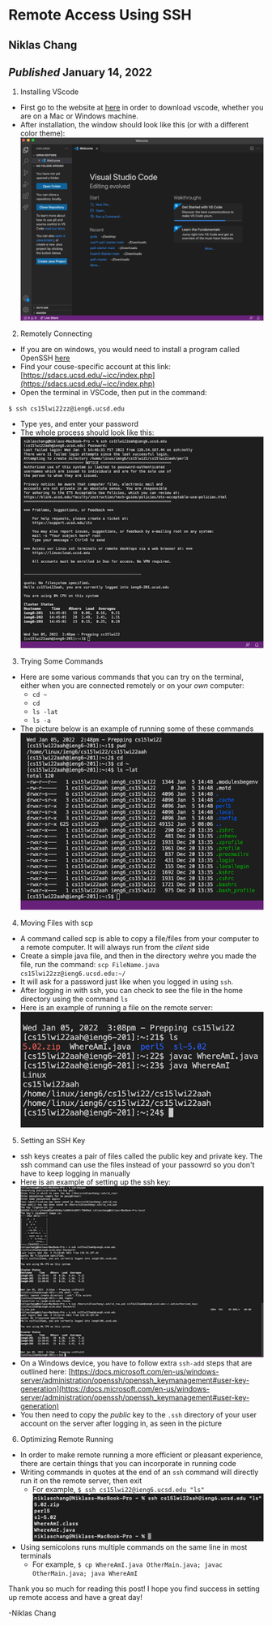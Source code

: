 # Remote Access Using SSH
## Niklas Chang 
## *Published* January 14, 2022

1. Installing VScode
* First go to the website at [here](https://code.visualstudio.com/) in order to download vscode, whether you are on a Mac or Windows machine.
* After installation, the window should look like this (or with a different color theme):
![VS Code](vscode.png)

2. Remotely Connecting
* If you are on windows, you would need to install a program called OpenSSH [here](https://docs.microsoft.com/en-us/windows-server/administration/openssh/openssh_install_firstuse)
* Find your couse-specific account at this link: [https://sdacs.ucsd.edu/~icc/index.php](https://sdacs.ucsd.edu/~icc/index.php)
* Open the terminal in VSCode, then put in the command:

`$ ssh cs15lwi22zz@ieng6.ucsd.edu`

* Type yes, and enter your password
* The whole process should look like this:
![remoteAccess](remoteAccess.png)

3. Trying Some Commands
* Here are some various commands that you can try on the terminal, either when you are connected remotely or on your *own* computer:
    * `cd ~`
    * `cd`
    * `ls -lat`
    * `ls -a`
* The picture below is an example of running some of these commands
![SomeCommands](someCommands.png)

4. Moving Files with scp
* A command called scp is able to copy a file/files from your computer to a remote computer. It will always run from the *client* side
* Create a simple java file, and then in the directory wehre you made the file, run the command:
`scp FileName.java cs15lwi22zz@ieng6.ucsd.edu:~/`
* It will ask for a password just like when you logged in using `ssh`. 
* After logging in with ssh, you can check to see the file in the home directory using the command `ls`
* Here is an example of running a file on the remote server:
![RemoteServer](RemoteServer.png)

5. Setting an SSH Key
* ssh keys creates a pair of files called the public key and private key. The ssh command can use the files instead of your passowrd so you don't have to keep logging in manually
* Here is an example of setting up the ssh key:
![sshKey](sshkeyNew.png)
* On a Windows device, you have to follow extra `ssh-add` steps that are outlined here: [https://docs.microsoft.com/en-us/windows-server/administration/openssh/openssh_keymanagement#user-key-generation](https://docs.microsoft.com/en-us/windows-server/administration/openssh/openssh_keymanagement#user-key-generation)
* You then need to copy the *public* key to the `.ssh` directory of your user account on the server after logging in, as seen in the picture

6. Optimizing Remote Running
* In order to make remote running a more efficient or pleasant experience, there are certain things that you can incorporate in running code
* Writing commands in quotes at the end of an `ssh` command will directly run it on the remote server, then exit
    * For example, `$ ssh cs15lwi22@ieng6.ucsd.edu "ls"`
![optimizedexample](optimizedrunning.png)
* Using semicolons runs multiple commands on the same line in most terminals
    * For example, `$ cp WhereAmI.java OtherMain.java; javac OtherMain.java; java WhereAmI`

Thank you so much for reading this post! I hope you find success in setting up remote access and have a great day!

-Niklas Chang